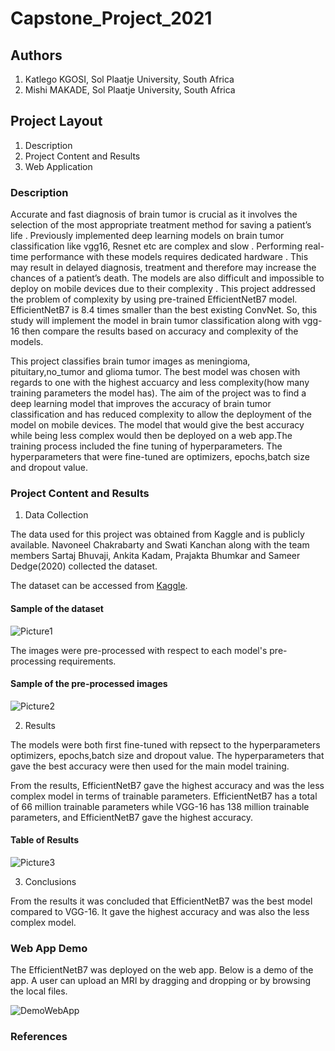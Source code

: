 # Capstone_Project_2021

## **Authors**

1. Katlego KGOSI, Sol Plaatje University, South Africa
2. Mishi MAKADE, Sol Plaatje University, South Africa

## **Project Layout**

1. Description
2. Project Content and Results
3. Web Application


### **Description**

Accurate and fast diagnosis of brain tumor is crucial as it involves the selection of the most appropriate treatment method for saving a patient’s life . Previously implemented deep learning models on brain tumor classification like vgg16, Resnet etc are complex and slow . Performing real-time performance with these models requires dedicated hardware . This may result in delayed diagnosis, treatment and therefore may increase the chances of a patient’s death. The models are also difficult and impossible to deploy on mobile devices due to their complexity . This project addressed the problem of complexity by using pre-trained EfficientNetB7 model.
EfficientNetB7 is 8.4 times smaller than the best existing ConvNet. So, this study will implement the model in brain tumor classification along with vgg-16 then compare the results based on accuracy and complexity of the models. 

This project classifies brain tumor images as meningioma, pituitary,no_tumor and glioma tumor.  The best model was chosen with regards to one with the highest accuarcy and less complexity(how many training parameters the model has). The aim of the project was to find a deep learning model that improves the accuracy of brain tumor classification and has reduced complexity to allow the deployment of the model on mobile devices. The model that would give the best accuracy while being less complex would then be deployed on a web app.The training process included the fine tuning of hyperparameters. The hyperparameters that were fine-tuned are optimizers, epochs,batch size and dropout value.

### **Project Content and Results**

1. Data Collection

The data used for this project was obtained from Kaggle and is  publicly available. Navoneel Chakrabarty and Swati Kanchan along with the team members Sartaj Bhuvaji, Ankita Kadam, Prajakta Bhumkar and Sameer Dedge(2020) collected the dataset.

The dataset can be accessed from [Kaggle](https://www.kaggle.com/sartajbhuvaji/brain-tumor-classification-mri).

#### **Sample of the dataset**


![Picture1](https://user-images.githubusercontent.com/83508295/155328394-b7416b1d-9fef-4357-a436-2656df964fa3.png)

The images were pre-processed with respect to each model's pre-processing requirements.

#### **Sample of the pre-processed images**

![Picture2](https://user-images.githubusercontent.com/83508295/155329044-5bfc6953-c48a-41bc-8c90-435729ed35eb.png)

2. Results

The models were both first fine-tuned with repsect to the hyperparameters optimizers, epochs,batch size and dropout value. The hyperparameters that gave the best accuracy were then used for the main model training.

From the results, EfficientNetB7  gave the highest accuracy and was the less complex model in terms of trainable parameters.
EfficientNetB7 has a total of 66 million trainable parameters while VGG-16 has 138 million trainable parameters, and EfficientNetB7 gave the highest accuracy. 

#### **Table of Results**



 ![Picture3](https://user-images.githubusercontent.com/83508295/155330703-b207eae2-cf20-4bb2-84dd-3be370f24540.png)

 
 
 3. Conclusions
 
 From the results it was concluded that EfficientNetB7 was the best model compared to VGG-16. It gave the highest accuracy and was also the less complex model.
 
 ### **Web App Demo**
 
 The EfficientNetB7 was deployed on the web app. Below is a demo of the app. A user can upload an MRI by dragging and dropping or by browsing the local files.
 
 
![DemoWebApp](https://user-images.githubusercontent.com/83508295/155421585-e130aa3a-d71e-45b6-a97a-12153577aca1.png)

### **References**









